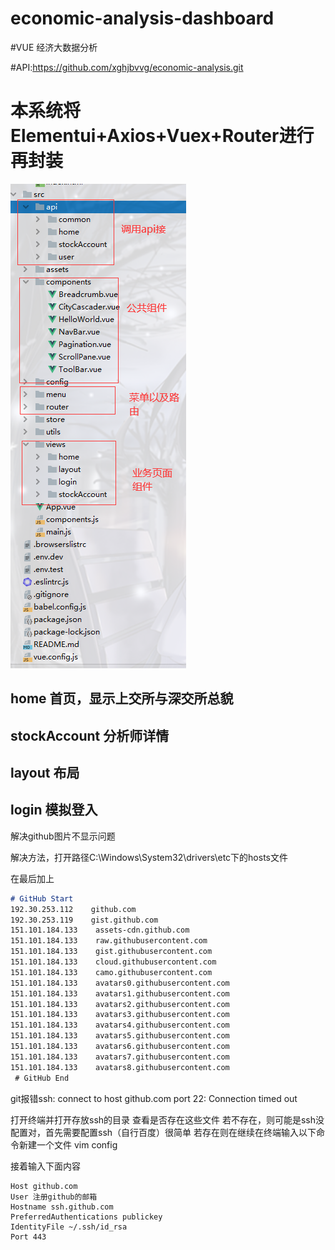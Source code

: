 # economic-analysis-dashboard 
#VUE  经济大数据分析

#API:https://github.com/xghjbvvg/economic-analysis.git

# 本系统将Elementui+Axios+Vuex+Router进行再封装
![avatar](https://github.com/xghjbvvg/economic-analysis-dashboard/blob/main/layout.png)



## home 首页，显示上交所与深交所总貌

## stockAccount 分析师详情

## layout 布局

## login 模拟登入



解决github图片不显示问题

解决方法，打开路径C:\Windows\System32\drivers\etc下的hosts文件

在最后加上
``` markdown
# GitHub Start 
192.30.253.112    github.com 
192.30.253.119    gist.github.com
151.101.184.133    assets-cdn.github.com
151.101.184.133    raw.githubusercontent.com
151.101.184.133    gist.githubusercontent.com
151.101.184.133    cloud.githubusercontent.com
151.101.184.133    camo.githubusercontent.com
151.101.184.133    avatars0.githubusercontent.com
151.101.184.133    avatars1.githubusercontent.com
151.101.184.133    avatars2.githubusercontent.com
151.101.184.133    avatars3.githubusercontent.com
151.101.184.133    avatars4.githubusercontent.com
151.101.184.133    avatars5.githubusercontent.com
151.101.184.133    avatars6.githubusercontent.com
151.101.184.133    avatars7.githubusercontent.com
151.101.184.133    avatars8.githubusercontent.com
 # GitHub End
 ```
git报错ssh: connect to host github.com port 22: Connection timed out

打开终端并打开存放ssh的目录
查看是否存在这些文件 若不存在，则可能是ssh没配置对，首先需要配置ssh（自行百度）很简单
若存在则在继续在终端输入以下命令新建一个文件
vim config

接着输入下面内容
```
Host github.com
User 注册github的邮箱
Hostname ssh.github.com
PreferredAuthentications publickey
IdentityFile ~/.ssh/id_rsa
Port 443
```
